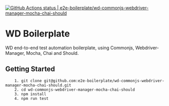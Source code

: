 [![GitHub Actions status | e2e-boilerplate/wd-commonjs-webdriver-manager-mocha-chai-should](https://github.com/e2e-boilerplate/wd-commonjs-webdriver-manager-mocha-chai-should/workflows/wd-commonjs-webdriver-manager-mocha-chai-should/badge.svg)](https://github.com/e2e-boilerplate/wd-commonjs-webdriver-manager-mocha-chai-should/actions?workflow=wd-commonjs-webdriver-manager-mocha-chai-should)

# WD Boilerplate

WD end-to-end test automation boilerplate, using Commonjs, Webdriver-Manager, Mocha, Chai and Should.

## Getting Started

    	1. git clone git@github.com:e2e-boilerplate/wd-commonjs-webdriver-manager-mocha-chai-should.git
    	2. cd wd-commonjs-webdriver-manager-mocha-chai-should
    	3. npm install
    	4. npm run test
